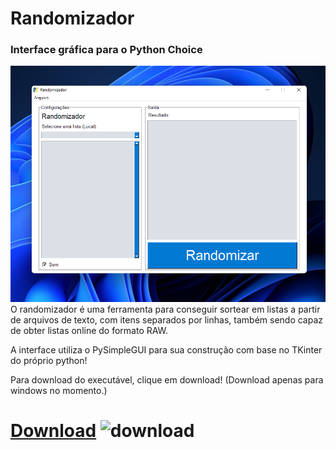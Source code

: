 # Randomizador
### Interface gráfica para o Python Choice
![randomizador](screenshots/captura1.png)
O randomizador é uma ferramenta para conseguir sortear em listas a partir de arquivos de texto, com itens separados por linhas, também sendo capaz de obter listas online do formato RAW.

A interface utiliza o PySimpleGUI para sua construção com base no TKinter do próprio python!

Para download do executável, clique em download! (Download apenas para windows no momento.)

# [Download](https://github.com/Lokost/Randomizador/releases) ![download](https://img.shields.io/github/downloads/Lokost/Randomizador/total.svg)

